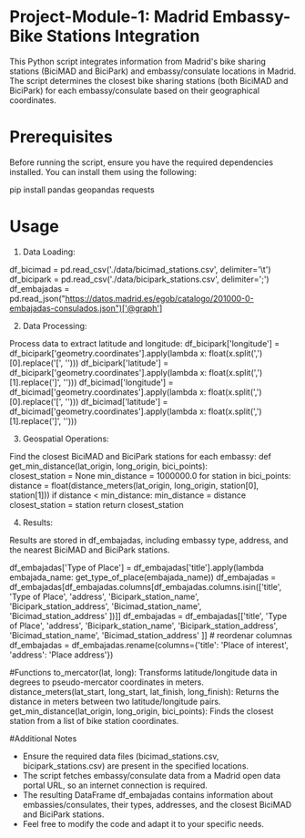 # Project-Module-1: Madrid Embassy-Bike Stations Integration
This Python script integrates information from Madrid's bike sharing stations (BiciMAD and BiciPark) and embassy/consulate locations in Madrid. The script determines the closest bike sharing stations (both BiciMAD and BiciPark) for each embassy/consulate based on their geographical coordinates.

# Prerequisites
Before running the script, ensure you have the required dependencies installed. You can install them using the following:

pip install pandas geopandas requests

# Usage
1. Data Loading:

df_bicimad = pd.read_csv('./data/bicimad_stations.csv', delimiter='\t')
df_bicipark = pd.read_csv('./data/bicipark_stations.csv', delimiter=';')
df_embajadas = pd.read_json("https://datos.madrid.es/egob/catalogo/201000-0-embajadas-consulados.json")['@graph']

2. Data Processing:

Process data to extract latitude and longitude:
df_bicipark['longitude'] = df_bicipark['geometry.coordinates'].apply(lambda x: float(x.split(',')[0].replace('[', ''))) 
df_bicipark['latitude'] = df_bicipark['geometry.coordinates'].apply(lambda x: float(x.split(',')[1].replace(']', '')))
df_bicimad['longitude'] = df_bicimad['geometry.coordinates'].apply(lambda x: float(x.split(',')[0].replace('[', ''))) 
df_bicimad['latitude'] = df_bicimad['geometry.coordinates'].apply(lambda x: float(x.split(',')[1].replace(']', '')))

3. Geospatial Operations:

Find the closest BiciMAD and BiciPark stations for each embassy:
def get_min_distance(lat_origin, long_origin, bici_points):   
	closest_station = None
	min_distance = 1000000.0
	for station in bici_points:
		distance = float(distance_meters(lat_origin, long_origin, station[0], station[1])) 
		if distance < min_distance:
			min_distance = distance 
			closest_station = station
	return closest_station

4. Results:

Results are stored in df_embajadas, including embassy type, address, and the nearest BiciMAD and BiciPark stations.

df_embajadas['Type of Place'] = df_embajadas['title'].apply(lambda embajada_name: get_type_of_place(embajada_name))
df_embajadas = df_embajadas[df_embajadas.columns[df_embajadas.columns.isin(['title', 'Type of Place', 'address', 'Bicipark_station_name', 'Bicipark_station_address', 'Bicimad_station_name', 'Bicimad_station_address' ])]] 
df_embajadas = df_embajadas[['title', 'Type of Place', 'address', 'Bicipark_station_name', 'Bicipark_station_address', 'Bicimad_station_name', 'Bicimad_station_address' ]] # reordenar columnas
df_embajadas = df_embajadas.rename(columns={'title': 'Place of interest', 'address': 'Place address'})

#Functions
to_mercator(lat, long): Transforms latitude/longitude data in degrees to pseudo-mercator coordinates in meters.
distance_meters(lat_start, long_start, lat_finish, long_finish): Returns the distance in meters between two latitude/longitude pairs.
get_min_distance(lat_origin, long_origin, bici_points): Finds the closest station from a list of bike station coordinates.

#Additional Notes
- Ensure the required data files (bicimad_stations.csv, bicipark_stations.csv) are present in the specified locations.
- The script fetches embassy/consulate data from a Madrid open data portal URL, so an internet connection is required.
- The resulting DataFrame df_embajadas contains information about embassies/consulates, their types, addresses, and the closest BiciMAD and BiciPark stations.
- Feel free to modify the code and adapt it to your specific needs.
